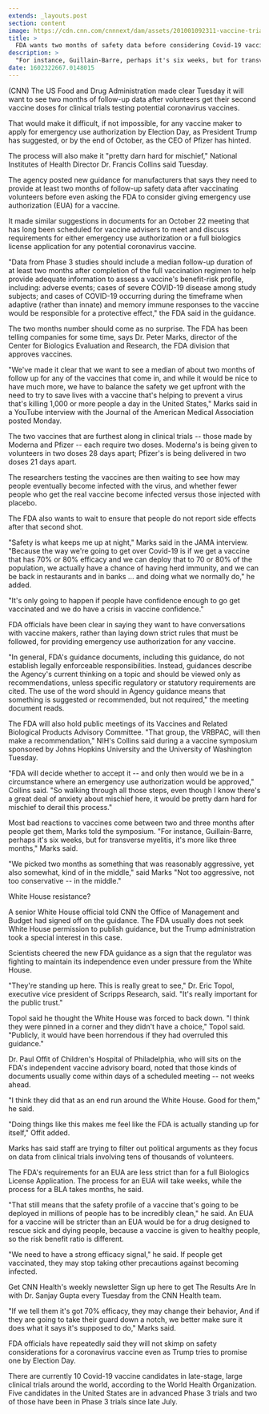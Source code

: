 ```yaml
--- 
extends: _layouts.post 
section: content 
image: https://cdn.cnn.com/cnnnext/dam/assets/201001092311-vaccine-trials-super-tease.jpg 
title: > 
  FDA wants two months of safety data before considering Covid-19 vaccine 
description: > 
  "For instance, Guillain-Barre, perhaps it's six weeks, but for transverse myelitis, it's more like three months," Marks said.White House resistance?Scientists cheered the new FDA guidance as a sign that the regulator was fighting to maintain its independence even under pressure from the White House.Topol said he thought the White House was forced to back down."I think they did that as an end run around the White House. 
date: 1602322667.0148015 
--- 
```

(CNN) The US Food and Drug Administration made clear Tuesday it will want to see two months of follow-up data after volunteers get their second vaccine doses for clinical trials testing potential coronavirus vaccines.

That would make it difficult, if not impossible, for any vaccine maker to apply for emergency use authorization by Election Day, as President Trump has suggested, or by the end of October, as the CEO of Pfizer has hinted.

The process will also make it "pretty darn hard for mischief," National Institutes of Health Director Dr. Francis Collins said Tuesday.

The agency posted new guidance for manufacturers that says they need to provide at least two months of follow-up safety data after vaccinating volunteers before even asking the FDA to consider giving emergency use authorization (EUA) for a vaccine.

It made similar suggestions in documents for an October 22 meeting that has long been scheduled for vaccine advisers to meet and discuss requirements for either emergency use authorization or a full biologics license application for any potential coronavirus vaccine.

"Data from Phase 3 studies should include a median follow-up duration of at least two months after completion of the full vaccination regimen to help provide adequate information to assess a vaccine's benefit-risk profile, including: adverse events; cases of severe COVID-19 disease among study subjects; and cases of COVID-19 occurring during the timeframe when adaptive (rather than innate) and memory immune responses to the vaccine would be responsible for a protective effect," the FDA said in the guidance.

The two months number should come as no surprise. The FDA has been telling companies for some time, says Dr. Peter Marks, director of the Center for Biologics Evaluation and Research, the FDA division that approves vaccines.

"We've made it clear that we want to see a median of about two months of follow up for any of the vaccines that come in, and while it would be nice to have much more, we have to balance the safety we get upfront with the need to try to save lives with a vaccine that's helping to prevent a virus that's killing 1,000 or more people a day in the United States," Marks said in a YouTube interview with the Journal of the American Medical Association posted Monday.

The two vaccines that are furthest along in clinical trials -- those made by Moderna and Pfizer -- each require two doses. Moderna's is being given to volunteers in two doses 28 days apart; Pfizer's is being delivered in two doses 21 days apart.

The researchers testing the vaccines are then waiting to see how may people eventually become infected with the virus, and whether fewer people who get the real vaccine become infected versus those injected with placebo.

The FDA also wants to wait to ensure that people do not report side effects after that second shot.

"Safety is what keeps me up at night," Marks said in the JAMA interview. "Because the way we're going to get over Covid-19 is if we get a vaccine that has 70% or 80% efficacy and we can deploy that to 70 or 80% of the population, we actually have a chance of having herd immunity, and we can be back in restaurants and in banks ... and doing what we normally do," he added.

"It's only going to happen if people have confidence enough to go get vaccinated and we do have a crisis in vaccine confidence."

FDA officials have been clear in saying they want to have conversations with vaccine makers, rather than laying down strict rules that must be followed, for providing emergency use authorization for any vaccine.

"In general, FDA's guidance documents, including this guidance, do not establish legally enforceable responsibilities. Instead, guidances describe the Agency's current thinking on a topic and should be viewed only as recommendations, unless specific regulatory or statutory requirements are cited. The use of the word should in Agency guidance means that something is suggested or recommended, but not required," the meeting document reads.

The FDA will also hold public meetings of its Vaccines and Related Biological Products Advisory Committee. "That group, the VRBPAC, will then make a recommendation," NIH's Collins said during a a vaccine symposium sponsored by Johns Hopkins University and the University of Washington Tuesday.

"FDA will decide whether to accept it -- and only then would we be in a circumstance where an emergency use authorization would be approved," Collins said. "So walking through all those steps, even though I know there's a great deal of anxiety about mischief here, it would be pretty darn hard for mischief to derail this process."

Most bad reactions to vaccines come between two and three months after people get them, Marks told the symposium. "For instance, Guillain-Barre, perhaps it's six weeks, but for transverse myelitis, it's more like three months," Marks said.

"We picked two months as something that was reasonably aggressive, yet also somewhat, kind of in the middle," said Marks "Not too aggressive, not too conservative -- in the middle."

White House resistance?

A senior White House official told CNN the Office of Management and Budget had signed off on the guidance. The FDA usually does not seek White House permission to publish guidance, but the Trump administration took a special interest in this case.

Scientists cheered the new FDA guidance as a sign that the regulator was fighting to maintain its independence even under pressure from the White House.

"They're standing up here. This is really great to see," Dr. Eric Topol, executive vice president of Scripps Research, said. "It's really important for the public trust."

Topol said he thought the White House was forced to back down. "I think they were pinned in a corner and they didn't have a choice," Topol said. "Publicly, it would have been horrendous if they had overruled this guidance."

Dr. Paul Offit of Children's Hospital of Philadelphia, who will sits on the FDA's independent vaccine advisory board, noted that those kinds of documents usually come within days of a scheduled meeting -- not weeks ahead.

"I think they did that as an end run around the White House. Good for them," he said.

"Doing things like this makes me feel like the FDA is actually standing up for itself," Offit added.

Marks has said staff are trying to filter out political arguments as they focus on data from clinical trials involving tens of thousands of volunteers.

The FDA's requirements for an EUA are less strict than for a full Biologics License Application. The process for an EUA will take weeks, while the process for a BLA takes months, he said.

"That still means that the safety profile of a vaccine that's going to be deployed in millions of people has to be incredibly clean," he said. An EUA for a vaccine will be stricter than an EUA would be for a drug designed to rescue sick and dying people, because a vaccine is given to healthy people, so the risk benefit ratio is different.

"We need to have a strong efficacy signal," he said. If people get vaccinated, they may stop taking other precautions against becoming infected.

Get CNN Health's weekly newsletter Sign up here to get The Results Are In with Dr. Sanjay Gupta every Tuesday from the CNN Health team.

"If we tell them it's got 70% efficacy, they may change their behavior, And if they are going to take their guard down a notch, we better make sure it does what it says it's supposed to do," Marks said.

FDA officials have repeatedly said they will not skimp on safety considerations for a coronavirus vaccine even as Trump tries to promise one by Election Day.

There are currently 10 Covid-19 vaccine candidates in late-stage, large clinical trials around the world, according to the World Health Organization. Five candidates in the United States are in advanced Phase 3 trials and two of those have been in Phase 3 trials since late July.